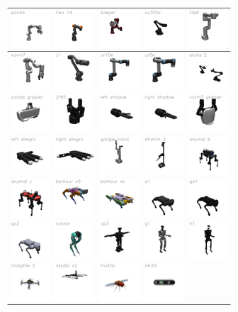 



|<img src='assets/franka_emika_panda-panda.png' width=100>|<img src='assets/kuka_iiwa_14-iiwa14.png' width=100>|<img src='assets/rethink_robotics_sawyer-sawyer.png' width=100>|<img src='assets/trossen_vx300s-vx300s.png' width=100>|<img src='assets/ufactory_lite6-lite6.png' width=100>|
| :---: | :---: | :---: | :---: | :---: |
|<img src='assets/ufactory_xarm7-xarm7.png' width=100>|<img src='assets/unitree_z1-z1.png' width=100>|<img src='assets/universal_robots_ur10e-ur10e.png' width=100>|<img src='assets/universal_robots_ur5e-ur5e.png' width=100>|<img src='assets/aloha-aloha.png' width=100>|
|<img src='assets/franka_emika_panda-hand.png' width=100>|<img src='assets/robotiq_2f85-2f85.png' width=100>|<img src='assets/shadow_hand-left_hand.png' width=100>|<img src='assets/shadow_hand-right_hand.png' width=100>|<img src='assets/ufactory_xarm7-hand.png' width=100>|
|<img src='assets/wonik_allegro-left_hand.png' width=100>|<img src='assets/wonik_allegro-right_hand.png' width=100>|<img src='assets/google_robot-robot.png' width=100>|<img src='assets/hello_robot_stretch-stretch.png' width=100>|<img src='assets/anybotics_anymal_b-anymal_b.png' width=100>|
|<img src='assets/anybotics_anymal_c-anymal_c.png' width=100>|<img src='assets/google_barkour_v0-barkour_v0.png' width=100>|<img src='assets/google_barkour_vb-barkour_vb.png' width=100>|<img src='assets/unitree_a1-a1.png' width=100>|<img src='assets/unitree_go1-go1.png' width=100>|
|<img src='assets/unitree_go2-go2.png' width=100>|<img src='assets/agility_cassie-cassie.png' width=100>|<img src='assets/robotis_op3-op3.png' width=100>|<img src='assets/unitree_g1-g1.png' width=100>|<img src='assets/unitree_h1-h1.png' width=100>|
|<img src='assets/bitcraze_crazyflie_2-cf2.png' width=100>|<img src='assets/skydio_x2-x2.png' width=100>|<img src='assets/flybody-fruitfly.png' width=100>|<img src='assets/realsense_d435i-d435i.png' width=100>||
